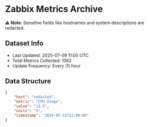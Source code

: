 # Zabbix Metrics Archive

⚠️ **Note**: Sensitive fields like hostnames and system descriptions are redacted.

## Dataset Info
- Last Updated: 2025-07-09 11:00 UTC
- Total Metrics Collected: 1062
- Update Frequency: Every (1) hour

## Data Structure
```json
{
    "host": "redacted",
    "metric": "CPU Usage",
    "value": "12.5",
    "units": "%",
    "timestamp": "2024-05-21T12:00:00"
}
```
